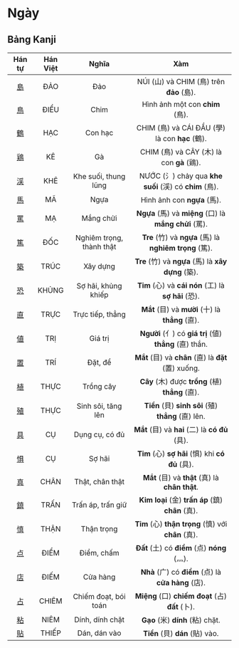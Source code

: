 <link href="styles.css" rel="stylesheet">

# Ngày

## Bảng Kanji

| Hán tự | Hán Việt | Nghĩa | Xàm |
| :---: | :---: | :---: | :---: |
| [<span class="stroke-order">島</span>](https://mazii.net/vi-VN/search/kanji/javi/%E5%B3%B6) | ĐẢO | Đảo | NÚI (山) và CHIM (鳥) trên **đảo** (島). |
| [<span class="stroke-order">鳥</span>](https://mazii.net/vi-VN/search/kanji/javi/%E9%B3%A5) | ĐIỂU | Chim | Hình ảnh một con **chim** (鳥). |
| [<span class="stroke-order">鶴</span>](https://mazii.net/vi-VN/search/kanji/javi/%E9%B6%B4) | HẠC | Con hạc | CHIM (鳥) và CÁI ĐẦU (學) là con **hạc** (鶴). |
| [<span class="stroke-order">鶏</span>](https://mazii.net/vi-VN/search/kanji/javi/%E9%B6%8F) | KÊ | Gà | CHIM (鳥) và CÂY (木) là con **gà** (鶏). |
| [<span class="stroke-order">渓</span>](https://mazii.net/vi-VN/search/kanji/javi/%E6%B8%93) | KHÊ | Khe suối, thung lũng | NƯỚC (氵) chảy qua **khe suối** (渓) có **chim** (鳥). |
| [<span class="stroke-order">馬</span>](https://mazii.net/vi-VN/search/kanji/javi/%E9%A6%AC) | MÃ | Ngựa | Hình ảnh con **ngựa** (馬). |
| [<span class="stroke-order">罵</span>](https://mazii.net/vi-VN/search/kanji/javi/%E7%BD%B5) | MẠ | Mắng chửi | **Ngựa** (馬) và **miệng** (口) là **mắng chửi** (罵). |
| [<span class="stroke-order">篤</span>](https://mazii.net/vi-VN/search/kanji/javi/%E7%AF%A4) | ĐỐC | Nghiêm trọng, thành thật | **Tre** (竹) và **ngựa** (馬) là **nghiêm trọng** (篤). |
| [<span class="stroke-order">築</span>](https://mazii.net/vi-VN/search/kanji/javi/%E7%AF%89) | TRÚC | Xây dựng | **Tre** (竹) và **ngựa** (馬) là **xây dựng** (築). |
| [<span class="stroke-order">恐</span>](https://mazii.net/vi-VN/search/kanji/javi/%E6%81%90) | KHỦNG | Sợ hãi, khủng khiếp | **Tim** (心) và **cái nón** (工) là **sợ hãi** (恐). |
| [<span class="stroke-order">直</span>](https://mazii.net/vi-VN/search/kanji/javi/%E7%9B%B4) | TRỰC | Trực tiếp, thẳng | **Mắt** (目) và **mười** (十) là **thẳng** (直). |
| [<span class="stroke-order">値</span>](https://mazii.net/vi-VN/search/kanji/javi/%E5%80%A4) | TRỊ | Giá trị | **Người** (亻) có **giá trị** (値) **thẳng** (直) thắn. |
| [<span class="stroke-order">置</span>](https://mazii.net/vi-VN/search/kanji/javi/%E7%BD%AE) | TRÍ | Đặt, để | **Mắt** (目) và **chân** (直) là **đặt** (置) xuống. |
| [<span class="stroke-order">植</span>](https://mazii.net/vi-VN/search/kanji/javi/%E6%A4%8D) | THỰC | Trồng cây | **Cây** (木) được **trồng** (植) **thẳng** (直). |
| [<span class="stroke-order">殖</span>](https://mazii.net/vi-VN/search/kanji/javi/%E6%AE%96) | THỰC | Sinh sôi, tăng lên | **Tiền** (貝) **sinh sôi** (殖) **thẳng** (直) lên. |
| [<span class="stroke-order">具</span>](https://mazii.net/vi-VN/search/kanji/javi/%E5%85%B7) | CỤ | Dụng cụ, có đủ | **Mắt** (目) và **hai** (二) là **có đủ** (具). |
| [<span class="stroke-order">惧</span>](https://mazii.net/vi-VN/search/kanji/javi/%E6%83%A7) | CỤ | Sợ hãi | **Tim** (心) **sợ hãi** (惧) khi **có đủ** (具). |
| [<span class="stroke-order">真</span>](https://mazii.net/vi-VN/search/kanji/javi/%E7%9C%9F) | CHÂN | Thật, chân thật | **Mắt** (目) và **thật** (真) là **chân thật**. |
| [<span class="stroke-order">鎮</span>](https://mazii.net/vi-VN/search/kanji/javi/%E9%8E%AE) | TRẤN | Trấn áp, trấn giữ | **Kim loại** (金) **trấn áp** (鎮) **chân** (真). |
| [<span class="stroke-order">慎</span>](https://mazii.net/vi-VN/search/kanji/javi/%E6%85%8E) | THẬN | Thận trọng | **Tim** (心) **thận trọng** (慎) với **chân** (真). |
| [<span class="stroke-order">点</span>](https://mazii.net/vi-VN/search/kanji/javi/%E7%82%B9) | ĐIỂM | Điểm, chấm | **Đất** (土) có **điểm** (点) **nóng** (灬). |
| [<span class="stroke-order">店</span>](https://mazii.net/vi-VN/search/kanji/javi/%E5%BA%97) | ĐIẾM | Cửa hàng | **Nhà** (广) có **điểm** (点) là **cửa hàng** (店). |
| [<span class="stroke-order">占</span>](https://mazii.net/vi-VN/search/kanji/javi/%E5%8D%A0) | CHIÊM | Chiếm đoạt, bói toán | **Miệng** (口) **chiếm đoạt** (占) **đất** (卜). |
| [<span class="stroke-order">粘</span>](https://mazii.net/vi-VN/search/kanji/javi/%E7%B2%98) | NIÊM | Dính, dính chặt | **Gạo** (米) **dính** (粘) chặt. |
| [<span class="stroke-order">貼</span>](https://mazii.net/vi-VN/search/kanji/javi/%E8%B2%BC) | THIẾP | Dán, dán vào | **Tiền** (貝) **dán** (貼) vào. |

